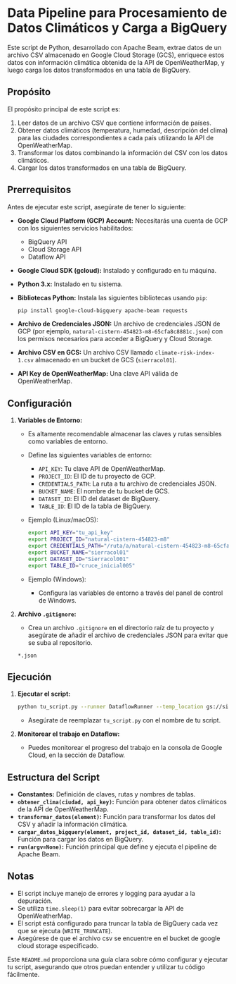 # Data Pipeline para Procesamiento de Datos Climáticos y Carga a BigQuery

Este script de Python, desarrollado con Apache Beam, extrae datos de un archivo CSV almacenado en Google Cloud Storage (GCS), enriquece estos datos con información climática obtenida de la API de OpenWeatherMap, y luego carga los datos transformados en una tabla de BigQuery.

## Propósito

El propósito principal de este script es:

1.  Leer datos de un archivo CSV que contiene información de países.
2.  Obtener datos climáticos (temperatura, humedad, descripción del clima) para las ciudades correspondientes a cada país utilizando la API de OpenWeatherMap.
3.  Transformar los datos combinando la información del CSV con los datos climáticos.
4.  Cargar los datos transformados en una tabla de BigQuery.

## Prerrequisitos

Antes de ejecutar este script, asegúrate de tener lo siguiente:

* **Google Cloud Platform (GCP) Account:** Necesitarás una cuenta de GCP con los siguientes servicios habilitados:
    * BigQuery API
    * Cloud Storage API
    * Dataflow API
* **Google Cloud SDK (gcloud):** Instalado y configurado en tu máquina.
* **Python 3.x:** Instalado en tu sistema.
* **Bibliotecas Python:** Instala las siguientes bibliotecas usando `pip`:

    ```bash
    pip install google-cloud-bigquery apache-beam requests
    ```

* **Archivo de Credenciales JSON:** Un archivo de credenciales JSON de GCP (por ejemplo, `natural-cistern-454823-m8-65cfa8c8881c.json`) con los permisos necesarios para acceder a BigQuery y Cloud Storage.
* **Archivo CSV en GCS:** Un archivo CSV llamado `climate-risk-index-1.csv` almacenado en un bucket de GCS (`sierracol01`).
* **API Key de OpenWeatherMap:** Una clave API válida de OpenWeatherMap.

## Configuración

1.  **Variables de Entorno:**
    * Es altamente recomendable almacenar las claves y rutas sensibles como variables de entorno.
    * Define las siguientes variables de entorno:
        * `API_KEY`: Tu clave API de OpenWeatherMap.
        * `PROJECT_ID`: El ID de tu proyecto de GCP.
        * `CREDENTIALS_PATH`: La ruta a tu archivo de credenciales JSON.
        * `BUCKET_NAME`: El nombre de tu bucket de GCS.
        * `DATASET_ID`: El ID del dataset de BigQuery.
        * `TABLE_ID`: El ID de la tabla de BigQuery.

    * Ejemplo (Linux/macOS):

        ```bash
        export API_KEY="tu_api_key"
        export PROJECT_ID="natural-cistern-454823-m8"
        export CREDENTIALS_PATH="/ruta/a/natural-cistern-454823-m8-65cfa8c8881c.json"
        export BUCKET_NAME="sierracol01"
        export DATASET_ID="Sierracol001"
        export TABLE_ID="cruce_inicial005"
        ```

    * Ejemplo (Windows):
        * Configura las variables de entorno a través del panel de control de Windows.

2.  **Archivo `.gitignore`:**
    * Crea un archivo `.gitignore` en el directorio raíz de tu proyecto y asegúrate de añadir el archivo de credenciales JSON para evitar que se suba al repositorio.

    ```
    *.json
    ```

## Ejecución

1.  **Ejecutar el script:**

    ```bash
    python tu_script.py --runner DataflowRunner --temp_location gs://sierracol01/temp/ --staging_location gs://sierracol01/staging/ --region us-central1
    ```

    * Asegúrate de reemplazar `tu_script.py` con el nombre de tu script.

2.  **Monitorear el trabajo en Dataflow:**

    * Puedes monitorear el progreso del trabajo en la consola de Google Cloud, en la sección de Dataflow.

## Estructura del Script

* **Constantes:** Definición de claves, rutas y nombres de tablas.
* **`obtener_clima(ciudad, api_key)`:** Función para obtener datos climáticos de la API de OpenWeatherMap.
* **`transformar_datos(element)`:** Función para transformar los datos del CSV y añadir la información climática.
* **`cargar_datos_bigquery(element, project_id, dataset_id, table_id)`:** Función para cargar los datos en BigQuery.
* **`run(argv=None)`:** Función principal que define y ejecuta el pipeline de Apache Beam.

## Notas

* El script incluye manejo de errores y logging para ayudar a la depuración.
* Se utiliza `time.sleep(1)` para evitar sobrecargar la API de OpenWeatherMap.
* El script está configurado para truncar la tabla de BigQuery cada vez que se ejecuta (`WRITE_TRUNCATE`).
* Asegúrese de que el archivo csv se encuentre en el bucket de google cloud storage especificado.

Este `README.md` proporciona una guía clara sobre cómo configurar y ejecutar tu script, asegurando que otros puedan entender y utilizar tu código fácilmente.
